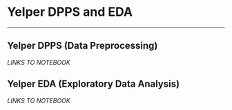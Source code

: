 # Yelper DPPS and EDA

----------

## Yelper DPPS (Data Preprocessing)
*LINKS TO NOTEBOOK*
## Yelper EDA (Exploratory Data Analysis)
*LINKS TO NOTEBOOK*

